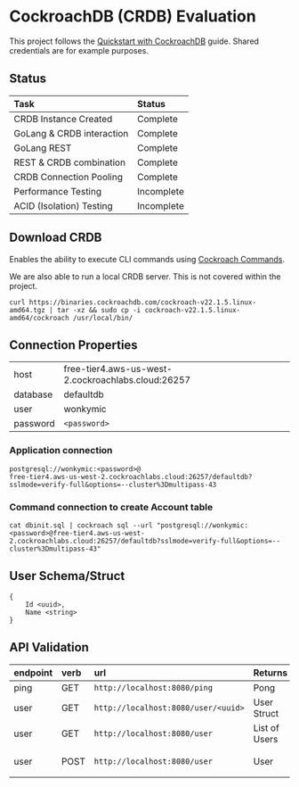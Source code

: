 # CockroachDB (CRDB) Evaluation
This project follows the [Quickstart with CockroachDB](https://www.cockroachlabs.com/docs/cockroachcloud/quickstart.html) guide. Shared credentials are for example purposes. 

## Status
| Task | Status |
| :--- | :--- |
| CRDB Instance Created | Complete |
| GoLang & CRDB interaction | Complete |
| GoLang REST | Complete |
| REST & CRDB combination | Complete |
| CRDB Connection Pooling | Complete |
| Performance Testing | Incomplete |
| ACID (Isolation) Testing | Incomplete |

## Download CRDB
Enables the ability to execute CLI commands using [Cockroach Commands](https://www.cockroachlabs.com/docs/stable/cockroach-commands.html).

We are also able to run a local CRDB server. This is not covered within the project.

```
curl https://binaries.cockroachdb.com/cockroach-v22.1.5.linux-amd64.tgz | tar -xz && sudo cp -i cockroach-v22.1.5.linux-amd64/cockroach /usr/local/bin/
```

## Connection Properties
| | |
| :--- | :--- |
| host | free-tier4.aws-us-west-2.cockroachlabs.cloud:26257 |
| database | defaultdb |
| user | wonkymic | 
| password | `<password>` |

### Application connection
```
postgresql://wonkymic:<password>@
free-tier4.aws-us-west-2.cockroachlabs.cloud:26257/defaultdb?sslmode=verify-full&options=--cluster%3Dmultipass-43
```

### Command connection to create Account table
```
cat dbinit.sql | cockroach sql --url "postgresql://wonkymic:<password>@free-tier4.aws-us-west-2.cockroachlabs.cloud:26257/defaultdb?sslmode=verify-full&options=--cluster%3Dmultipass-43"
```
## User Schema/Struct
```
{
    Id <uuid>,
    Name <string>
}
```

## API Validation
| endpoint | verb | url | Returns | Body
| :--- | :--- | :--- | :--- | :--- |
| ping | GET | `http://localhost:8080/ping` | Pong |  N/A |
| user | GET | `http://localhost:8080/user/<uuid>` | User Struct | N/A |
| user | GET | `http://localhost:8080/user` | List of Users | N/A |
| user | POST | `http://localhost:8080/user` | User | `{"name": "<name>"}`|
